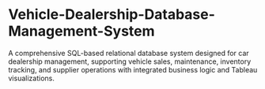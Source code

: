 # Vehicle-Dealership-Database-Management-System
A comprehensive SQL-based relational database system designed for car dealership management, supporting vehicle sales, maintenance, inventory tracking, and supplier operations with integrated business logic and Tableau visualizations.
